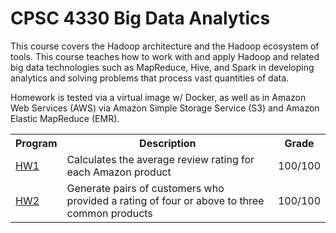 # CPSC 4330 Big Data Analytics

This course covers the Hadoop architecture and the Hadoop ecosystem of tools. This course teaches how to work with and apply Hadoop and related big data technologies such as MapReduce, Hive, and Spark in developing analytics and solving problems that process vast quantities of data.

Homework is tested via a virtual image w/ Docker, as well as in Amazon Web Services (AWS) via Amazon Simple Storage Service (S3) and Amazon Elastic MapReduce (EMR).

<table>
  <tr>
    <th>Program</th>
    <th>Description</th>
    <th>Grade</th>
  </tr>
  <tr>
    <td><a href="./HW1">HW1</a></td>
    <td>Calculates the average review rating for each Amazon product</td>
    <td>100/100</td>
  </tr>
  <tr>
    <td><a href="./HW2">HW2</a></td>
    <td>Generate pairs of customers who provided a rating of four or above to three common products</td>
    <td>100/100</td>
  </tr>
</table>
